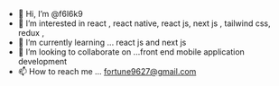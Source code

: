 - 👋 Hi, I’m @f6l6k9
- 👀 I’m interested in react , react native, react js, next js , tailwind css, redux , 
- 🌱 I’m currently learning ... react js and next js
- 💞️ I’m looking to collaborate on ...front end mobile application development
- 📫 How to reach me ... fortune9627@gmail.com

<!---
f6l6k9/f6l6k9 is a ✨ special ✨ repository because its `README.md` (this file) appears on your GitHub profile.
You can click the Preview link to take a look at your changes.
--->
